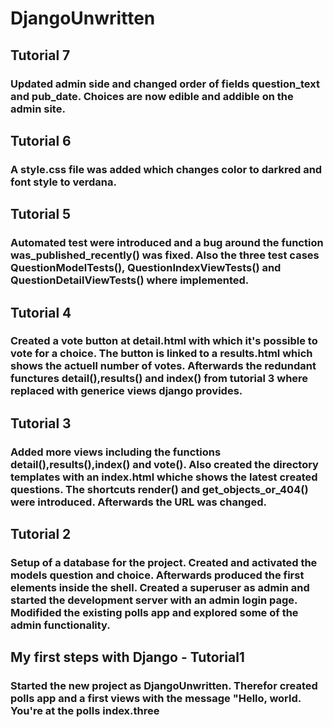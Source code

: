 # DjangoUnwritten

## Tutorial 7

### Updated admin side and changed order of fields question_text and pub_date. Choices are now edible and addible on the admin site.

## Tutorial 6

### A style.css file was added which changes color to darkred and font style to verdana.

## Tutorial 5

### Automated test were introduced and a bug around the function was_published_recently() was fixed. Also the three test cases QuestionModelTests(), QuestionIndexViewTests() and QuestionDetailViewTests() where implemented.

## Tutorial 4

### Created a vote button at detail.html with which it's possible to vote for a choice. The button is linked to a results.html which shows the actuell number of votes. Afterwards the redundant functures detail(),results() and index() from tutorial 3 where replaced with generice views django provides. 

## Tutorial 3

### Added more views including the functions detail(),results(),index() and vote(). Also created the directory templates with an index.html whiche shows the latest created questions. The shortcuts render() and get_objects_or_404() were introduced. Afterwards the URL was changed.

## Tutorial 2

### Setup of a database for the project. Created and activated the models question and choice. Afterwards produced the first elements inside the shell. Created a superuser as admin and started the development server with an admin login page. Modifided the existing polls app and explored some of the admin functionality.

## My first steps with Django - Tutorial1

### Started the new project as DjangoUnwritten. Therefor created polls app and a first views with the message "Hello, world. You're at the polls index.three
